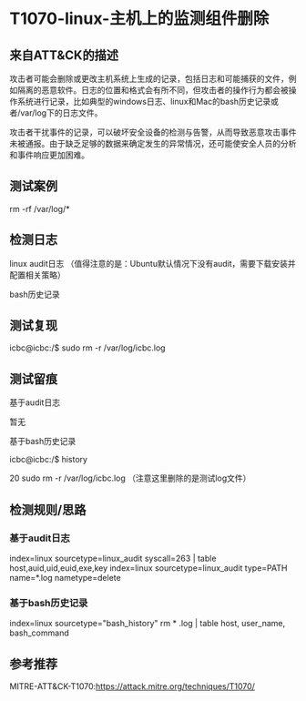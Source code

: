 # T1070-linux-主机上的监测组件删除

## 来自ATT&CK的描述

攻击者可能会删除或更改主机系统上生成的记录，包括日志和可能捕获的文件，例如隔离的恶意软件。日志的位置和格式会有所不同，但攻击者的操作行为都会被操作系统进行记录，比如典型的windows日志、linux和Mac的bash历史记录或者/var/log下的日志文件。

攻击者干扰事件的记录，可以破坏安全设备的检测与告警，从而导致恶意攻击事件未被通报。由于缺乏足够的数据来确定发生的异常情况，还可能使安全人员的分析和事件响应更加困难。

## 测试案例

rm -rf  /var/log/*

## 检测日志

linux audit日志 （值得注意的是：Ubuntu默认情况下没有audit，需要下载安装并配置相关策略）

bash历史记录

## 测试复现

icbc@icbc:/$ sudo rm -r /var/log/icbc.log

## 测试留痕

基于audit日志

暂无

基于bash历史记录

icbc@icbc:/$ history

   20  sudo rm -r /var/log/icbc.log   （注意这里删除的是测试log文件）

## 检测规则/思路

### 基于audit日志

index=linux sourcetype=linux_audit syscall=263 | table host,auid,uid,euid,exe,key
index=linux sourcetype=linux_audit type=PATH name=*.log nametype=delete

### 基于bash历史记录

index=linux sourcetype="bash_history" rm * .log | table host, user_name, bash_command

## 参考推荐

MITRE-ATT&CK-T1070:https://attack.mitre.org/techniques/T1070/
